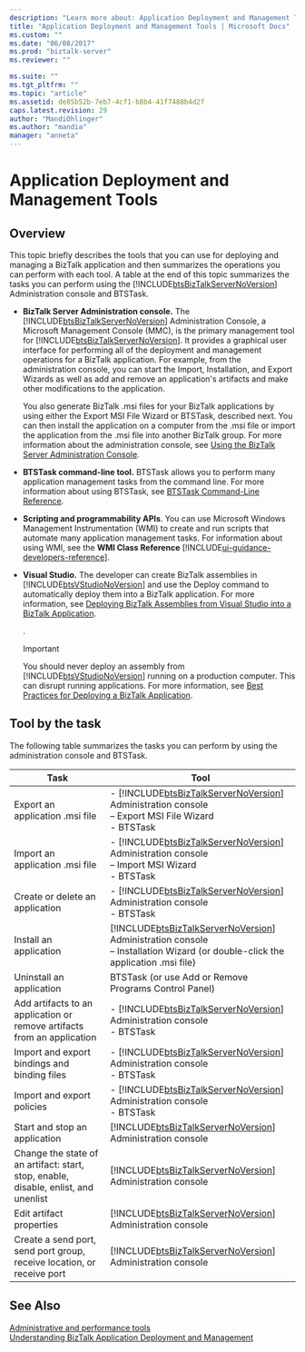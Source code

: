 ```yaml
---
description: "Learn more about: Application Deployment and Management Tools"
title: "Application Deployment and Management Tools | Microsoft Docs"
ms.custom: ""
ms.date: "06/08/2017"
ms.prod: "biztalk-server"
ms.reviewer: ""

ms.suite: ""
ms.tgt_pltfrm: ""
ms.topic: "article"
ms.assetid: de85b52b-7eb7-4cf1-b8b4-41f7488b4d2f
caps.latest.revision: 29
author: "MandiOhlinger"
ms.author: "mandia"
manager: "anneta"
---
```

# Application Deployment and Management Tools

## Overview
This topic briefly describes the tools that you can use for deploying and managing a BizTalk application and then summarizes the operations you can perform with each tool. A table at the end of this topic summarizes the tasks you can perform using the [!INCLUDE[btsBizTalkServerNoVersion](../includes/btsbiztalkservernoversion-md.md)] Administration console and BTSTask.  

- **BizTalk Server Administration console.** The [!INCLUDE[btsBizTalkServerNoVersion](../includes/btsbiztalkservernoversion-md.md)] Administration Console, a Microsoft Management Console (MMC), is the primary management tool for [!INCLUDE[btsBizTalkServerNoVersion](../includes/btsbiztalkservernoversion-md.md)]. It provides a graphical user interface for performing all of the deployment and management operations for a BizTalk application. For example, from the administration console, you can start the Import, Installation, and Export Wizards as well as add and remove an application's artifacts and make other modifications to the application.  

   You also generate BizTalk .msi files for your BizTalk applications by using either the Export MSI File Wizard or BTSTask, described next. You can then install the application on a computer from the .msi file or import the application from the .msi file into another BizTalk group. For more information about the administration console, see [Using the BizTalk Server Administration Console](../core/using-the-biztalk-server-administration-console.md).  

- **BTSTask command-line tool.** BTSTask allows you to perform many application management tasks from the command line. For more information about using BTSTask, see [BTSTask Command-Line Reference](../core/btstask-command-line-reference.md).  

- **Scripting and programmability APIs**. You can use Microsoft Windows Management Instrumentation (WMI) to create and run scripts that automate many application management tasks. For information about using WMI, see the **WMI Class Reference** [!INCLUDE[ui-guidance-developers-reference](../includes/ui-guidance-developers-reference.md)].  

- **Visual Studio.** The developer can create BizTalk assemblies in [!INCLUDE[btsVStudioNoVersion](../includes/btsvstudionoversion-md.md)] and use the Deploy command to automatically deploy them into a BizTalk application. For more information, see [Deploying BizTalk Assemblies from Visual Studio into a BizTalk Application](../core/deploying-biztalk-assemblies-from-visual-studio-into-a-biztalk-application.md).  

   .  

  > [!IMPORTANT]
  >  You should never deploy an assembly from [!INCLUDE[btsVStudioNoVersion](../includes/btsvstudionoversion-md.md)] running on a production computer. This can disrupt running applications. For more information, see [Best Practices for Deploying a BizTalk Application](../core/best-practices-for-deploying-a-biztalk-application.md).  

## Tool by the task  
 The following table summarizes the tasks you can perform by using the administration console and BTSTask.  


|                                        Task                                         |                                                                                       Tool                                                                                       |
|-------------------------------------------------------------------------------------|----------------------------------------------------------------------------------------------------------------------------------------------------------------------------------|
|                           Export an application .msi file                           |           -   [!INCLUDE[btsBizTalkServerNoVersion](../includes/btsbiztalkservernoversion-md.md)] Administration console <br/>– Export MSI File Wizard<br />-   BTSTask           |
|                           Import an application .msi file                           |             -   [!INCLUDE[btsBizTalkServerNoVersion](../includes/btsbiztalkservernoversion-md.md)] Administration console <br/>– Import MSI Wizard<br />-   BTSTask              |
|                           Create or delete an application                           |                          -   [!INCLUDE[btsBizTalkServerNoVersion](../includes/btsbiztalkservernoversion-md.md)] Administration console<br />-   BTSTask                          |
|                               Install an application                                | [!INCLUDE[btsBizTalkServerNoVersion](../includes/btsbiztalkservernoversion-md.md)] Administration console <br/>– Installation Wizard (or double-click the application .msi file) |
|                              Uninstall an application                               |                                                              BTSTask (or use Add or Remove Programs Control Panel)                                                               |
|       Add artifacts to an application or remove artifacts from an application       |                          -   [!INCLUDE[btsBizTalkServerNoVersion](../includes/btsbiztalkservernoversion-md.md)] Administration console<br />-   BTSTask                          |
|                    Import and export bindings and binding files                     |                          -   [!INCLUDE[btsBizTalkServerNoVersion](../includes/btsbiztalkservernoversion-md.md)] Administration console<br />-   BTSTask                          |
|                             Import and export policies                              |                          -   [!INCLUDE[btsBizTalkServerNoVersion](../includes/btsbiztalkservernoversion-md.md)] Administration console<br />-   BTSTask                          |
|                            Start and stop an application                            |                                    [!INCLUDE[btsBizTalkServerNoVersion](../includes/btsbiztalkservernoversion-md.md)] Administration console                                     |
| Change the state of an artifact: start, stop, enable, disable, enlist, and unenlist |                                    [!INCLUDE[btsBizTalkServerNoVersion](../includes/btsbiztalkservernoversion-md.md)] Administration console                                     |
|                              Edit artifact properties                               |                                    [!INCLUDE[btsBizTalkServerNoVersion](../includes/btsbiztalkservernoversion-md.md)] Administration console                                     |
|       Create a send port, send port group, receive location, or receive port        |                                    [!INCLUDE[btsBizTalkServerNoVersion](../includes/btsbiztalkservernoversion-md.md)] Administration console                                     |

## See Also  
[Administrative and performance tools](../core/administration-tools.md)  
 [Understanding BizTalk Application Deployment and Management](../core/understanding-biztalk-application-deployment-and-management.md)
